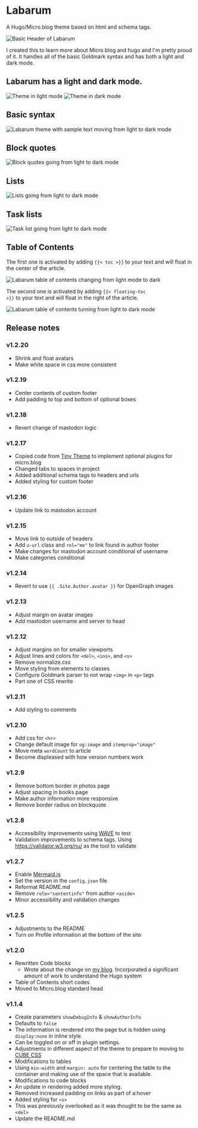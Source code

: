 # Labarum
A Hugo/Micro.blog theme based on html and schema tags.

![Basic Header of Labarum](media/labarum-example-post.png)

I created this to learn more about Micro.blog and hugo and I'm pretty proud of it. It handles all of the basic Goldmark syntax and has both a light and dark mode. 

## Labarum has a light and dark mode.
![Theme in light mode](media/labarum-part6-light-mode.png "Using Local copy")
![Theme in dark mode](media/labarum-part6-dark-mode.png "Same theme but in dark mode")

## Basic syntax

![Labarum theme with sample text moving from light to dark mode](media/labarum-basic-syntax.gif)

## Block quotes

![Block quotes going from light to dark mode](media/labarum-block-quote.gif)

## Lists

![Lists going from light to dark mode](media/labarum-lists.gif)

## Task lists

![Task list going from light to dark mode](media/labarum-tasklist.gif)


## Table of Contents

The first one is activated by adding <code>{{< toc >}}</code> to your text and will float in the center of the article.

![Labarum table of contents changing from light mode to dark](media/labarum-table-of-contents-center.gif)

The second one is activated by adding <code>{{< floating-toc >}}</code> to your text and will float in the right of the article. 


![Labarum table of contents turning from light to dark mode](media/labarum-table-of-contents-float-right.gif)

## Release notes
### v1.2.20
  * Shrink and float avatars
  * Make white space in css more consistent
  
### v1.2.19
  * Center contents of custom footer
  * Add padding to top and bottom of optional boxes
  
### v1.2.18
  * Revert change of mastodon logic
  
### v1.2.17
  * Copied code from [Tiny Theme]() to implement optional plugins for micro.blog
  * Changed tabs to spaces in project
  * Added additional schema tags to headers and urls
  * Added styling for custom footer
  
### v1.2.16
  * Update link to mastodon account
  
### v1.2.15
  * Move link to outside of headers
  * Add `u-url` class and `rel="me"` to link found in author footer
  * Make changes for mastodon account conditional of username
  * Make categories conditional
  
### v1.2.14
  * Revert to use `{{ .Site.Author.avatar }}` for OpenGraph images
  
### v1.2.13
  * Adjust margin on avatar images
  * Add mastodon username and server to head
  
### v1.2.12
  * Adjust margins on for smaller viewports
  * Adjust lines and colors for `<del>`, `<ins>`, and `<s>`
  * Remove normalize.css
  * Move styling from elements to classes
  * Configure Goldmark parser to not wrap `<img>` in `<p>` tags
  * Part one of CSS rewrite
  
### v1.2.11
  * Add styling to comments
  
### v1.2.10
  * Add css for `<hr>`
  * Change default image for `og:image` and `itemprop="image"`
  * Move meta `wordCount` to article
  * Become displeased with how version numbers work
  
### v1.2.9
  * Remove bottom border in photos page
  * Adjust spacing in books page
  * Make author information more responsive
  * Remove border radius on blockquote
  
### v1.2.8
  * Accessibility improvements using [WAVE](https://wave.webaim.org "WAVE Web Accessibility Evaluation Tools") to test 
  * Validation improvements to schema tags. Using https://validator.w3.org/nu/ as the tool to validate
  
### v1.2.7
  * Enable [Mermaid.js](https://mermaid.js.org/)
  * Set the version in the `config.json` file
  * Reformat README.md
  * Remove `role="contentinfo"` from author `<aside>`
  * Minor accessibility and validation changes

### v1.2.5

  * Adjustments to the README
  * Turn on Profile information at the bottom of the site

### v1.2.0
  * Rewritten Code blocks  
    * Wrote about the change on [my blog](https://mandarismoore.com/2023/09/22/labarum-code-blocks.html). Incorporated a significant amount of work to understand the Hugo system
  * Table of Contents short codes
  * Moved to Micro.blog standard head

### v1.1.4

  * Create parameters `showDebugInfo` & `showAuthorInfo`
  * Defaults to `false`
  * The information is rendered into the page but is hidden using `display:none` in inline style.
  * Can be toggled on or off in plugin settings.
  * Adjustments in different aspect of the theme to prepare to moving to [CUBE CSS](https://cube.fyi)
  * Modifications to tables
  * Using `min-width` and `margin: auto` for centering the table to the container and making use of the space that is available.
  * Modifications to code blocks
  * An update in rendering added more styling.
  * Removed increased padding on links as part of a:hover
  * Added styling for `<s>`
  * This was previously overlooked as it was thought to be the same as `<del>`
  * Update the README.md